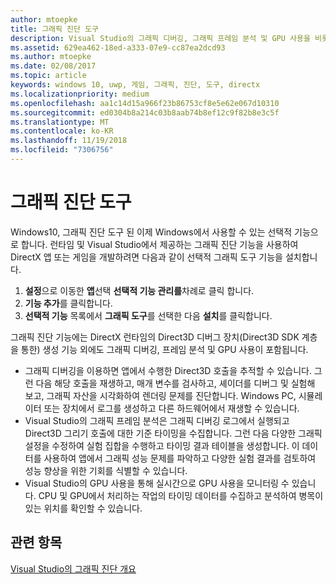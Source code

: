 ```yaml
---
author: mtoepke
title: 그래픽 진단 도구
description: Visual Studio의 그래픽 디버깅, 그래픽 프레임 분석 및 GPU 사용을 비롯하여 그래픽 진단 기능을 가져오고 사용하는 방법에 대해 알아봅니다.
ms.assetid: 629ea462-18ed-a333-07e9-cc87ea2dcd93
ms.author: mtoepke
ms.date: 02/08/2017
ms.topic: article
keywords: windows 10, uwp, 게임, 그래픽, 진단, 도구, directx
ms.localizationpriority: medium
ms.openlocfilehash: aa1c14d15a966f23b86753cf8e5e62e067d10310
ms.sourcegitcommit: ed0304b8a214c03b8aab74b8ef12c9f82b8e3c5f
ms.translationtype: MT
ms.contentlocale: ko-KR
ms.lasthandoff: 11/19/2018
ms.locfileid: "7306756"
---
```

# <a name="graphics-diagnostics-tools"></a>그래픽 진단 도구



Windows10, 그래픽 진단 도구 된 이제 Windows에서 사용할 수 있는 선택적 기능으로 합니다. 런타임 및 Visual Studio에서 제공하는 그래픽 진단 기능을 사용하여 DirectX 앱 또는 게임을 개발하려면 다음과 같이 선택적 그래픽 도구 기능을 설치합니다.

1.  **설정**으로 이동한 **앱**선택 **선택적 기능 관리를**차례로 클릭 합니다.
2.  **기능 추가**를 클릭합니다.   
3.  **선택적 기능** 목록에서 **그래픽 도구**를 선택한 다음 **설치**를 클릭합니다.

그래픽 진단 기능에는 DirectX 런타임의 Direct3D 디버그 장치(Direct3D SDK 계층을 통한) 생성 기능 외에도 그래픽 디버깅, 프레임 분석 및 GPU 사용이 포함됩니다.

-   그래픽 디버깅을 이용하면 앱에서 수행한 Direct3D 호출을 추적할 수 있습니다. 그런 다음 해당 호출을 재생하고, 매개 변수를 검사하고, 셰이더를 디버그 및 실험해 보고, 그래픽 자산을 시각화하여 렌더링 문제를 진단합니다. Windows PC, 시뮬레이터 또는 장치에서 로그를 생성하고 다른 하드웨어에서 재생할 수 있습니다.
-   Visual Studio의 그래픽 프레임 분석은 그래픽 디버깅 로그에서 실행되고 Direct3D 그리기 호출에 대한 기준 타이밍을 수집합니다. 그런 다음 다양한 그래픽 설정을 수정하여 실험 집합을 수행하고 타이밍 결과 테이블을 생성합니다. 이 데이터를 사용하여 앱에서 그래픽 성능 문제를 파악하고 다양한 실험 결과를 검토하여 성능 향상을 위한 기회를 식별할 수 있습니다.
-   Visual Studio의 GPU 사용을 통해 실시간으로 GPU 사용을 모니터링 수 있습니다. CPU 및 GPU에서 처리하는 작업의 타이밍 데이터를 수집하고 분석하여 병목이 있는 위치를 확인할 수 있습니다.

## <a name="related-topics"></a>관련 항목


[Visual Studio의 그래픽 진단 개요](http://go.microsoft.com/fwlink/p/?LinkID=526382)

 

 




